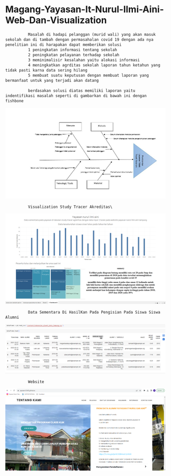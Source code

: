 # Magang-Yayasan-It-Nurul-Ilmi-Aini-Web-Dan-Visualization

              Masalah di hadapi pelanggan (murid wali) yang akan masuk sekolah dan di tambah dengan permasahalan covid 19 dengan ada nya penelitian ini di harapakan dapat memberikan solusi 
              1 peningkatan informasi tentang sekolah
              2 peningkatan pelayanan terhadap sekolah
              3 meminimalisir kesalahan yaitu alokasi informasi 
              4 meningkatkan agrditas sekolah laporan tahun ketahun yang tidak pasti karna data sering hilang
              5 membuat suatu keputusan dengan membuat laporan yang bermanfaat untuk yang terjadi akan datang 

              berdasakan solusi diatas memiliki laporan yaitu indentifikasi masalah seperti di gambarkan di bawah ini dengan fishbone
              
![Alt Text](fishbone.jpg)

              Visualization Study Tracer Akreditas\
 
![Alt Text](visualizations.png)

              Data Sementara Di HasilKan Pada Pengisian Pada Siswa Siswa Alumni
 
![Alt Text](data.png)

              Website
 
![Alt Text](website.png)
